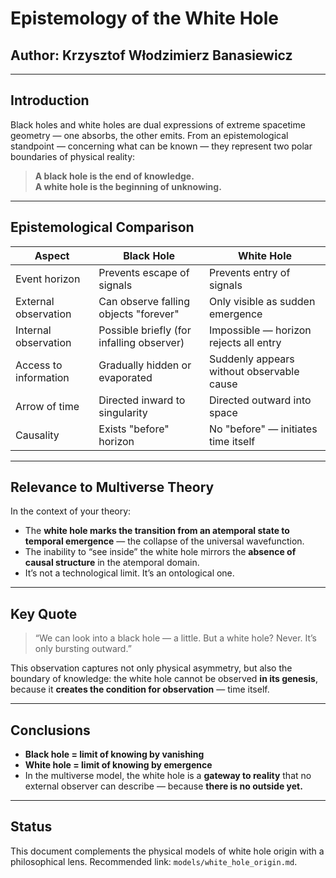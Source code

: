 
# Epistemology of the White Hole

## Author: Krzysztof Włodzimierz Banasiewicz

---

## Introduction

Black holes and white holes are dual expressions of extreme spacetime geometry — one absorbs, the other emits. From an epistemological standpoint — concerning what can be known — they represent two polar boundaries of physical reality:

> **A black hole is the end of knowledge.  
> A white hole is the beginning of unknowing.**

---

## Epistemological Comparison

| Aspect                 | Black Hole                                  | White Hole                                      |
|------------------------|---------------------------------------------|-------------------------------------------------|
| Event horizon          | Prevents escape of signals                  | Prevents entry of signals                       |
| External observation   | Can observe falling objects "forever"       | Only visible as sudden emergence                |
| Internal observation   | Possible briefly (for infalling observer)   | Impossible — horizon rejects all entry          |
| Access to information  | Gradually hidden or evaporated              | Suddenly appears without observable cause       |
| Arrow of time          | Directed inward to singularity              | Directed outward into space                     |
| Causality              | Exists "before" horizon                     | No "before" — initiates time itself             |

---

## Relevance to Multiverse Theory

In the context of your theory:

- The **white hole marks the transition from an atemporal state to temporal emergence** — the collapse of the universal wavefunction.
- The inability to “see inside” the white hole mirrors the **absence of causal structure** in the atemporal domain.
- It’s not a technological limit. It’s an ontological one.

---

## Key Quote

> “We can look into a black hole — a little. But a white hole? Never. It’s only bursting outward.”

This observation captures not only physical asymmetry, but also the boundary of knowledge: the white hole cannot be observed **in its genesis**, because it **creates the condition for observation** — time itself.

---

## Conclusions

- **Black hole = limit of knowing by vanishing**  
- **White hole = limit of knowing by emergence**  
- In the multiverse model, the white hole is a **gateway to reality** that no external observer can describe — because **there is no outside yet.**

---

## Status

This document complements the physical models of white hole origin with a philosophical lens. Recommended link: `models/white_hole_origin.md`.
